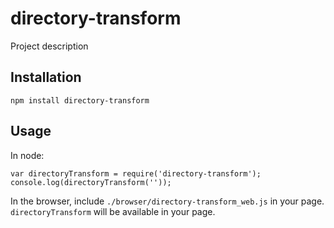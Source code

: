 # directory-transform

Project description

## Installation

```
npm install directory-transform
```

## Usage

In node:

```
var directoryTransform = require('directory-transform');
console.log(directoryTransform(''));
```

In the browser, include `./browser/directory-transform_web.js` in your page. `directoryTransform` will
 be available in your page.
